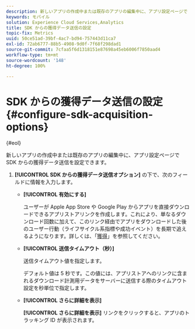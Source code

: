 ```yaml
---
description: 新しいアプリの作成中または既存のアプリの編集中に、アプリ設定ページで SDK からの獲得データ送信を設定できます。
keywords: モバイル
solution: Experience Cloud Services,Analytics
title: SDK からの獲得データ送信の設定
topic-fix: Metrics
uuid: 50ce51ad-39bf-4ac7-bd94-757443d11ca7
exl-id: 72ab6777-88b5-4908-9d0f-7f68f298dad1
source-git-commit: 7cfaa5f6d1318151e87698a45eb6006f7850aad4
workflow-type: tm+mt
source-wordcount: '148'
ht-degree: 100%

---
```


# SDK からの獲得データ送信の設定 {#configure-sdk-acquisition-options}

{#eol}

新しいアプリの作成中または既存のアプリの編集中に、アプリ設定ページで SDK からの獲得データ送信を設定できます。

1. **[!UICONTROL SDK からの獲得データ送信オプション]** の下で、次のフィールドに情報を入力します。

   * **[!UICONTROL 有効にする]**

      ユーザーが Apple App Store や Google Play からアプリを直接ダウンロードできるアプリストアリンクを作成します。これにより、単なるダウンロード回数に加えて、このリンク経由でアプリをダウンロードした後のユーザー行動（ライフサイクル系指標や成功イベント）を長期で追えるようになります。詳しくは、「[獲得](/help/using/acquisition-main/acquisition-main.md)」を参照してください。

   * **[!UICONTROL 送信タイムアウト（秒）]**

      送信タイムアウト値を指定します。

      デフォルト値は 5 秒です。この値には、アプリストアへのリンクに含まれるダウンロード計測用データをサーバーに送信する際のタイムアウト設定を秒単位で指定します。

   * **[!UICONTROL さらに詳細を表示]**

      **[!UICONTROL さらに詳細を表示]** リンクをクリックすると、アプリのトラッキング ID が表示されます。

